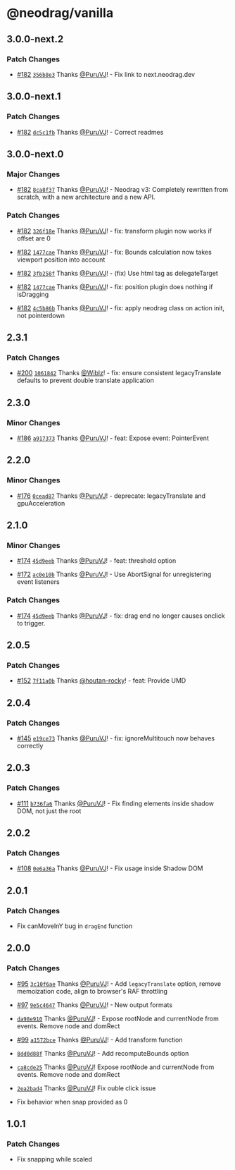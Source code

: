 # @neodrag/vanilla

## 3.0.0-next.2

### Patch Changes

- [#182](https://github.com/PuruVJ/neodrag/pull/182) [`356b8e3`](https://github.com/PuruVJ/neodrag/commit/356b8e3c52296b46c9b98f2649320e1211142fa5) Thanks [@PuruVJ](https://github.com/PuruVJ)! - Fix link to next.neodrag.dev

## 3.0.0-next.1

### Patch Changes

- [#182](https://github.com/PuruVJ/neodrag/pull/182) [`dc5c1fb`](https://github.com/PuruVJ/neodrag/commit/dc5c1fbb159e60f6d1ea891cf7796d3f98e093ff) Thanks [@PuruVJ](https://github.com/PuruVJ)! - Correct readmes

## 3.0.0-next.0

### Major Changes

- [#182](https://github.com/PuruVJ/neodrag/pull/182) [`8ca8f37`](https://github.com/PuruVJ/neodrag/commit/8ca8f379c9ead112045d6d833da9675dd0926165) Thanks [@PuruVJ](https://github.com/PuruVJ)! - Neodrag v3: Completely rewritten from scratch, with a new architecture and a new API.

### Patch Changes

- [#182](https://github.com/PuruVJ/neodrag/pull/182) [`326f18e`](https://github.com/PuruVJ/neodrag/commit/326f18ea389dd3b8afc4a0f919ee6fae32d60906) Thanks [@PuruVJ](https://github.com/PuruVJ)! - fix: transform plugin now works if offset are 0

- [#182](https://github.com/PuruVJ/neodrag/pull/182) [`1477cae`](https://github.com/PuruVJ/neodrag/commit/1477cae4ad966898d6f89e41e7721eaaf17c1e6f) Thanks [@PuruVJ](https://github.com/PuruVJ)! - fix: Bounds calculation now takes viewport position into account

- [#182](https://github.com/PuruVJ/neodrag/pull/182) [`3fb258f`](https://github.com/PuruVJ/neodrag/commit/3fb258fed11721fb56a48732462f9b8326e8da46) Thanks [@PuruVJ](https://github.com/PuruVJ)! - (fix) Use html tag as delegateTarget

- [#182](https://github.com/PuruVJ/neodrag/pull/182) [`1477cae`](https://github.com/PuruVJ/neodrag/commit/1477cae4ad966898d6f89e41e7721eaaf17c1e6f) Thanks [@PuruVJ](https://github.com/PuruVJ)! - fix: position plugin does nothing if isDragging

- [#182](https://github.com/PuruVJ/neodrag/pull/182) [`4c5b86b`](https://github.com/PuruVJ/neodrag/commit/4c5b86b0c0ed461a142d4919d59e0d062da6936a) Thanks [@PuruVJ](https://github.com/PuruVJ)! - fix: apply neodrag class on action init, not pointerdown

## 2.3.1

### Patch Changes

- [#200](https://github.com/PuruVJ/neodrag/pull/200) [`1061842`](https://github.com/PuruVJ/neodrag/commit/1061842aac696335fc6c0d8e9e57c764c4a5b005) Thanks [@Wiblz](https://github.com/Wiblz)! - fix: ensure consistent legacyTranslate defaults to prevent double translate application

## 2.3.0

### Minor Changes

- [#186](https://github.com/PuruVJ/neodrag/pull/186) [`a917373`](https://github.com/PuruVJ/neodrag/commit/a917373e56378ae9443f3162e428abc8c058b191) Thanks [@PuruVJ](https://github.com/PuruVJ)! - feat: Expose event: PointerEvent

## 2.2.0

### Minor Changes

- [#176](https://github.com/PuruVJ/neodrag/pull/176) [`0cead87`](https://github.com/PuruVJ/neodrag/commit/0cead8701f132670bd5618ceeb8fdee8e9a3ad27) Thanks [@PuruVJ](https://github.com/PuruVJ)! - deprecate: legacyTranslate and gpuAcceleration

## 2.1.0

### Minor Changes

- [#174](https://github.com/PuruVJ/neodrag/pull/174) [`45d9eeb`](https://github.com/PuruVJ/neodrag/commit/45d9eeb375b18eb0530cc079613dcdc21cce81d4) Thanks [@PuruVJ](https://github.com/PuruVJ)! - feat: threshold option

- [#172](https://github.com/PuruVJ/neodrag/pull/172) [`ac0e10b`](https://github.com/PuruVJ/neodrag/commit/ac0e10bf287b3577fb926d6ba585e906abeaab72) Thanks [@PuruVJ](https://github.com/PuruVJ)! - Use AbortSignal for unregistering event listeners

### Patch Changes

- [#174](https://github.com/PuruVJ/neodrag/pull/174) [`45d9eeb`](https://github.com/PuruVJ/neodrag/commit/45d9eeb375b18eb0530cc079613dcdc21cce81d4) Thanks [@PuruVJ](https://github.com/PuruVJ)! - fix: drag end no longer causes onclick to trigger.

## 2.0.5

### Patch Changes

- [#152](https://github.com/PuruVJ/neodrag/pull/152) [`7f11a0b`](https://github.com/PuruVJ/neodrag/commit/7f11a0bf56aff652f40e47a1ac96f41e886b73ec) Thanks [@houtan-rocky](https://github.com/houtan-rocky)! - feat: Provide UMD

## 2.0.4

### Patch Changes

- [#145](https://github.com/PuruVJ/neodrag/pull/145) [`e19ce73`](https://github.com/PuruVJ/neodrag/commit/e19ce732a9494dc3eb05e0c8702cd802abc0af9a) Thanks [@PuruVJ](https://github.com/PuruVJ)! - fix: ignoreMultitouch now behaves correctly

## 2.0.3

### Patch Changes

- [#111](https://github.com/PuruVJ/neodrag/pull/111) [`b736fa6`](https://github.com/PuruVJ/neodrag/commit/b736fa689e06491e348638311900900e35342e6e) Thanks [@PuruVJ](https://github.com/PuruVJ)! - Fix finding elements inside shadow DOM, not just the root

## 2.0.2

### Patch Changes

- [#108](https://github.com/PuruVJ/neodrag/pull/108) [`0e6a36a`](https://github.com/PuruVJ/neodrag/commit/0e6a36a8ab1be01b97d8604dbc931c6e7ce4f16b) Thanks [@PuruVJ](https://github.com/PuruVJ)! - Fix usage inside Shadow DOM

## 2.0.1

### Patch Changes

- Fix canMoveInY bug in `dragEnd` function

## 2.0.0

### Patch Changes

- [#95](https://github.com/PuruVJ/neodrag/pull/95) [`3c10f6ae`](https://github.com/PuruVJ/neodrag/commit/3c10f6ae377c3e9fc9fea963ea99204a4649806c) Thanks [@PuruVJ](https://github.com/PuruVJ)! - Add `legacyTranslate` option, remove memoization code, align to browser's RAF throttling

- [#97](https://github.com/PuruVJ/neodrag/pull/97) [`9e5c4647`](https://github.com/PuruVJ/neodrag/commit/9e5c46477c7781bc75a57944983434a0c8ceff77) Thanks [@PuruVJ](https://github.com/PuruVJ)! - New output formats

- [`da98e910`](https://github.com/PuruVJ/neodrag/commit/da98e910469d63e53e2462e74196bad3b90ea053) Thanks [@PuruVJ](https://github.com/PuruVJ)! - Expose rootNode and currentNode from events. Remove node and domRect

- [#99](https://github.com/PuruVJ/neodrag/pull/99) [`a1572bce`](https://github.com/PuruVJ/neodrag/commit/a1572bce5186051a5114dd580017a49fc2b3c7fc) Thanks [@PuruVJ](https://github.com/PuruVJ)! - Add transform function

- [`8dd0d88f`](https://github.com/PuruVJ/neodrag/commit/8dd0d88ff0458c0bd6d20e3649371fdf732c9ebb) Thanks [@PuruVJ](https://github.com/PuruVJ)! - Add recomputeBounds option

- [`ca8cde25`](https://github.com/PuruVJ/neodrag/commit/ca8cde252e555cc50a0919a295d01ec340207f8e) Thanks [@PuruVJ](https://github.com/PuruVJ)! Expose rootNode and currentNode from events. Remove node and domRect

- [`2ea2bad4`](https://github.com/PuruVJ/neodrag/commit/2ea2bad4f16e798fb0ecb55f8554efcd2e50ca26) Thanks [@PuruVJ](https://github.com/PuruVJ)! Fix ouble click issue

- Fix behavior when snap provided as 0

## 1.0.1

### Patch Changes

- Fix snapping while scaled
